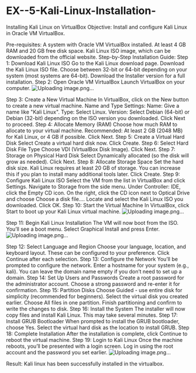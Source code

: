# EX--5-Kali-Linux-Installation-
Installing Kali Linux on VirtualBox
Objective:
Install and configure Kali Linux in Oracle VM VirtualBox.

Pre-requisites:
A system with Oracle VM VirtualBox installed.
At least 4 GB RAM and 20 GB free disk space.
Kali Linux ISO image, which can be downloaded from the official website.
Step-by-Step Installation Guide:
Step 1: Download Kali Linux ISO
Go to the Kali Linux download page.
Download the Kali Linux ISO file.
Choose between 32-bit or 64-bit depending on your system (most systems are 64-bit).
Download the Installer version for a full installation.
Step 2: Open Oracle VM VirtualBox
Launch VirtualBox on your computer.
![Uploading image.png…]()


Step 3: Create a New Virtual Machine
In VirtualBox, click on the New button to create a new virtual machine.
Name and Type Settings:
Name: Give a name like "Kali Linux".
Type: Select Linux.
Version: Select Debian (64-bit) or Debian (32-bit) depending on the ISO version you downloaded.
Click Next to proceed.
Step 4: Allocate Memory (RAM)
Choose how much RAM to allocate to your virtual machine.
Recommended: At least 2 GB (2048 MB) for Kali Linux, or 4 GB if possible.
Click Next.
Step 5: Create a Virtual Hard Disk
Select Create a virtual hard disk now.
Click Create.
Step 6: Select Hard Disk File Type
Choose VDI (VirtualBox Disk Image).
Click Next.
Step 7: Storage on Physical Hard Disk
Select Dynamically allocated (so the disk will grow as needed).
Click Next.
Step 8: Allocate Storage Space
Set the hard disk size. Kali Linux requires at least 20 GB of storage.
You can increase this if you plan to install many additional tools later.
Click Create.
Step 9: Configure Kali Linux ISO
Select the VM from the list in VirtualBox and click Settings.
Navigate to Storage from the side menu.
Under Controller: IDE, click the Empty CD icon.
On the right, click the CD icon next to Optical Drive and choose Choose a disk file....
Locate and select the Kali Linux ISO you downloaded.
Click OK.
Step 10: Start the Virtual Machine
In VirtualBox, click Start to boot up your Kali Linux virtual machine.
![Uploading image.png…]()


Step 11: Begin Kali Linux Installation
The VM will now boot from the ISO. You’ll see a boot menu.
Select Graphical Install and press Enter.
![Uploading image.png…]()


Step 12: Select Language and Region
Choose your language, location, and keyboard layout.
These can be configured to your preference.
Click Continue after each selection.
Step 13: Configure the Network
You’ll be prompted to configure the network.
Enter a hostname for your system (e.g., kali).
You can leave the domain name empty if you don’t need to set up a domain.
Step 14: Set Up Users and Passwords
Create a root password for the administrator account.
Choose a strong password and re-enter it for confirmation.
Step 15: Partition Disks
Choose Guided - use entire disk for simplicity (recommended for beginners).
Select the virtual disk you created earlier.
Choose All files in one partition.
Finish partitioning and confirm to write the changes to disk.
Step 16: Install the System
The installer will now copy files and install Kali Linux. This may take several minutes.
Step 17: Install GRUB Bootloader
When prompted to install the GRUB bootloader, choose Yes.
Select the virtual hard disk as the location to install GRUB.
Step 18: Complete Installation
After the installation is complete, click Continue to reboot the virtual machine.
Step 19: Login to Kali Linux
Once the machine reboots, you’ll be presented with a login screen.
Log in using the root account and the password you set earlier.
![Uploading image.png…]()


Result:
Kali linux has been successfully installed in the virtualbox.
